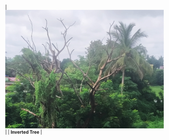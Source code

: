 | ![Inverted Tree](https://github.com/notweerdmonk/notweerdmonk/blob/main/static/inverted_tee.png?raw=true "Inverted Tree") |
| <b>Inverted Tree</b> |
